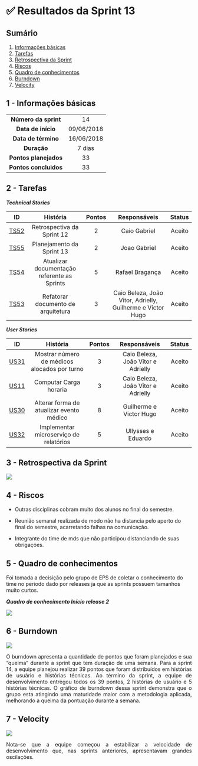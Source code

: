

# ✅ Resultados da Sprint 13

## Sumário

1. [Informações básicas](#1---informações-básicas)
1. [Tarefas](#2---tarefas)
1. [Retrospectiva da Sprint](#3---retrospectiva-da-sprint)
1. [Riscos](#4---riscos)
1. [Quadro de conhecimentos](#5---quadro-de-conhecimentos)
1. [Burndown](#6---burndown)
1. [Velocity](#7---velocity)

## 1 - Informações básicas

| | |
|:--:|:--:|
|**Número da sprint**|14|
|**Data de início**|09/06/2018|
|**Data de término**|16/06/2018|
|**Duração**|7 dias|
|**Pontos planejados**|33|
|**Pontos concluidos**|33|


## 2 - Tarefas

***Technical Stories***

|ID|História|Pontos|Responsáveis| Status|
|:-:|:-----:|:----:|:----------:|:----:|
|[TS52](https://github.com/fga-gpp-mds/2018.1_Gerencia_mais/issues/)| Retrospectiva da Sprint 12| 2 | Caio Gabriel | Aceito |
|[TS55](https://github.com/fga-gpp-mds/2018.1_Gerencia_mais/issues/239)| Planejamento da Sprint 13| 2 | Joao Gabriel | Aceito |
|[TS54](https://github.com/fga-gpp-mds/2018.1_Gerencia_mais/issues/237)| Atualizar documentação referente as Sprints| 5 | Rafael Bragança| Aceito |
|[TS53](https://github.com/fga-gpp-mds/2018.1_Gerencia_mais/issues/235)| Refatorar documento de arquitetura | 3  | Caio Beleza, João Vitor, Adrielly, Guilherme e  Victor Hugo | Aceito |


***User Stories***


|ID|História|Pontos|Responsáveis| Status|
|:-:|:-----:|:----:|:----------:|:---:|
|[US31](https://github.com/fga-gpp-mds/2018.1_Gerencia_mais/issues/111)| Mostrar número de médicos alocados por turno | 3 | Caio Beleza, João Vitor e Adrielly  | Aceito |
|[US11](https://github.com/fga-gpp-mds/2018.1_Gerencia_mais/issues/106)| Computar Carga horaria | 3 | Caio Beleza, João Vitor e Adrielly  | Aceito |
|[US30](https://github.com/fga-gpp-mds/2018.1_Gerencia_mais/issues/234)| Alterar forma de atualizar evento médico | 8 | Guilherme e  Victor Hugo | Aceito |
|[US32](https://github.com/fga-gpp-mds/2018.1_Gerencia_mais/issues/236)| Implementar microserviço de relatórios | 5 | Ullysses e Eduardo | Aceito |


## 3 - Retrospectiva da Sprint

<img src="{{site.baseurl }}/documentos/imagens/Sprint13/retrospectiva13.png">

## 4 - Riscos

- Outras disciplinas cobram muito dos alunos no final do semestre.

- Reunião semanal realizada de modo não ha distancia pelo aperto do final do semestre, acarretando falhas na comunicação.

- Integrante do time de mds que não participou distanciando de suas obrigações.


## 5 - Quadro de conhecimentos

Foi tomada a decisição pelo grupo de EPS de coletar o conhecimento do time no periodo dado por releases ja que as sprints possuem tamanhos muito curtos.

***Quadro de conhecimento Início release 2***

<img src="{{site.baseurl}}/documentos/imagens/Sprint8/conhecimento_s8.png">

## 6 - Burndown

<img src="{{site.baseurl }}/documentos/imagens/Sprint14/burndown14.png">

<p align="justify">O burndown apresenta a quantidade de pontos que foram planejados e sua “queima” durante a sprint que tem duração de uma semana. Para a sprint 14, a equipe planejou realizar 39 pontos que foram distribuídos em histórias de usuário e histórias técnicas.
Ao término da sprint, a equipe de desenvolvimento entregou todos os 39 pontos, 2 histórias de usuário e 5 histórias técnicas. O gráfico de burndown dessa sprint demonstra que o grupo esta atingindo uma maturidade maior com a metodologia aplicada, melhorando a queima da pontuação durante a semana.</p>

## 7 - Velocity

<img src="{{site.baseurl }}/documentos/imagens/Sprint14/velocity14.png">

<p align="justify">Nota-se que a equipe começou a estabilizar a velocidade de desenvolvimento que, nas sprints anteriores,  apresentavam grandes oscilações.</p>
